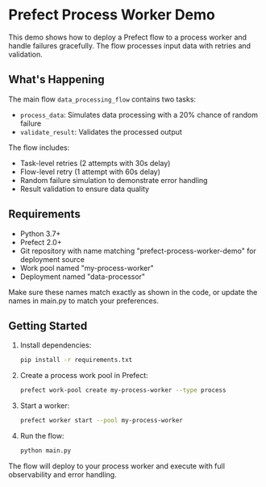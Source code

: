 # Prefect Process Worker Demo

This demo shows how to deploy a Prefect flow to a process worker and handle failures gracefully. The flow processes input data with retries and validation.

## What's Happening
The main flow `data_processing_flow` contains two tasks:
- `process_data`: Simulates data processing with a 20% chance of random failure
- `validate_result`: Validates the processed output

The flow includes:
- Task-level retries (2 attempts with 30s delay)
- Flow-level retry (1 attempt with 60s delay) 
- Random failure simulation to demonstrate error handling
- Result validation to ensure data quality

## Requirements
- Python 3.7+
- Prefect 2.0+
- Git repository with name matching "prefect-process-worker-demo" for deployment source
- Work pool named "my-process-worker"
- Deployment named "data-processor"

Make sure these names match exactly as shown in the code, or update the names in main.py to match your preferences.

## Getting Started
1. Install dependencies:
   ```bash
   pip install -r requirements.txt
   ```
2. Create a process work pool in Prefect:
   ```bash
   prefect work-pool create my-process-worker --type process
   ```
3. Start a worker:
   ```bash
   prefect worker start --pool my-process-worker
   ```
4. Run the flow:
   ```bash
   python main.py
   ```

The flow will deploy to your process worker and execute with full observability and error handling.

